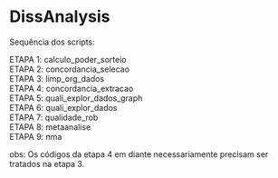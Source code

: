 # DissAnalysis  

Sequência dos scripts:  

ETAPA 1: calculo_poder_sorteio  
ETAPA 2: concordancia_selecao  
ETAPA 3: limp_org_dados  
ETAPA 4: concordancia_extracao  
ETAPA 5: quali_explor_dados_graph  
ETAPA 6: quali_explor_dados  
ETAPA 7: qualidade_rob  
ETAPA 8: metaanalise  
ETAPA 9: nma

obs: Os códigos da etapa 4 em diante necessariamente precisam ser tratados na etapa 3.  

